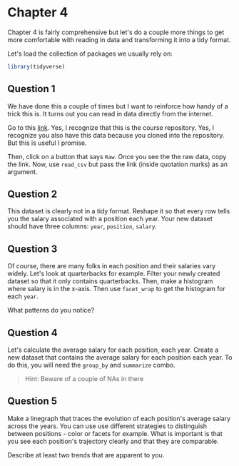 # Chapter 4

Chapter 4 is fairly comprehensive but let's do a couple more things to get more comfortable with reading in data and transforming it into a tidy format. 

Let's load the collection of packages we usually rely on: 


```r
library(tidyverse)
```

## Question 1 

We have done this a couple of times but I want to reinforce how handy of a trick this is. It turns out you can read in data directly from the internet. 

Go to this [link](https://github.com/NicolasRestrep/223_course/blob/main/Data/nfl_salaries.csv). Yes, I recognize that this is the course repository. Yes, I recognize you also have this data because you cloned into the repository. But this is useful I promise. 

Then, click on a button that says `Raw`. Once you see the the raw data, copy the link. Now, use `read_csv` but pass the link (inside quotation marks) as an argument.


## Question 2 

This dataset is clearly not in a tidy format. Reshape it so that every row tells you the salary associated with a position each year. Your new dataset should have three columns: `year`, `position`, `salary`. 



## Question 3 

Of course, there are many folks in each position and their salaries vary widely. Let's look at quarterbacks for example. Filter your newly created dataset so that it only contains quarterbacks. Then, make a histogram where salary is in the x-axis. Then use `facet_wrap` to get the histogram for each `year`. 

What patterns do you notice? 

## Question 4 

Let's calculate the average salary for each position, each year. Create a new dataset that contains the average salary for each position each year. To do this, you will need the `group_by` and `summarize` combo. 


> Hint: Beware of a couple of NAs in there 

## Question 5 

Make a linegraph that traces the evolution of each position's average salary across the years. You can use use different strategies to distinguish between positions - color or facets for example. What is important is that you see each position's trajectory clearly and that they are comparable. 

Describe at least two trends that are apparent to you. 

